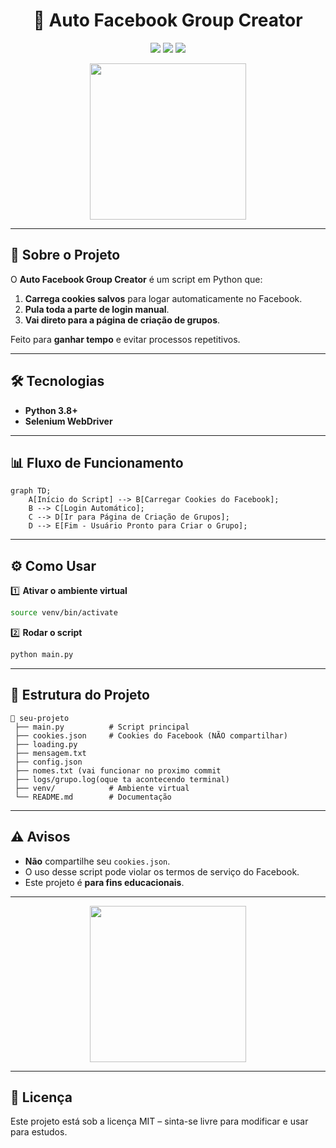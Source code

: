 
<h1 align="center">🚀 Auto Facebook Group Creator</h1>

<p align="center">
  <img src="https://img.shields.io/badge/Python-3.8%2B-blue?style=for-the-badge&logo=python" />
  <img src="https://img.shields.io/badge/Framework-Selenium-brightgreen?style=for-the-badge&logo=selenium" />
  <img src="https://img.shields.io/badge/Status-Ativo-success?style=for-the-badge" />
</p>

<p align="center">
  <img src="https://media.giphy.com/media/j0HjChGV0J44KrrlGv/giphy.gif" width="250" />
</p>

---

## 📌 Sobre o Projeto
O **Auto Facebook Group Creator** é um script em Python que:
1. **Carrega cookies salvos** para logar automaticamente no Facebook.
2. **Pula toda a parte de login manual**.
3. **Vai direto para a página de criação de grupos**.

Feito para **ganhar tempo** e evitar processos repetitivos.

---

## 🛠️ Tecnologias
- **Python 3.8+**
- **Selenium WebDriver**

---

## 📊 Fluxo de Funcionamento

```mermaid
graph TD;
    A[Início do Script] --> B[Carregar Cookies do Facebook];
    B --> C[Login Automático];
    C --> D[Ir para Página de Criação de Grupos];
    D --> E[Fim - Usuário Pronto para Criar o Grupo];
```

---

## ⚙️ Como Usar

1️⃣ **Ativar o ambiente virtual**
```bash
source venv/bin/activate
```

2️⃣ **Rodar o script**
```bash
python main.py
```

---

## 📁 Estrutura do Projeto
```
📂 seu-projeto
 ├── main.py          # Script principal
 ├── cookies.json     # Cookies do Facebook (NÃO compartilhar)
 ├── loading.py 
 ├── mensagem.txt
 ├── config.json
 ├── nomes.txt (vai funcionar no proximo commit
 ├── logs/grupo.log(oque ta acontecendo terminal)
 ├── venv/            # Ambiente virtual
 └── README.md        # Documentação
```

---

## ⚠️ Avisos
- **Não** compartilhe seu `cookies.json`.
- O uso desse script pode violar os termos de serviço do Facebook.
- Este projeto é **para fins educacionais**.

---

<p align="center">
  <img src="https://media.giphy.com/media/3oEduSbSGpGaRX2Vri/giphy.gif" width="250" />
</p>

---

## 📜 Licença
Este projeto está sob a licença MIT – sinta-se livre para modificar e usar para estudos.
